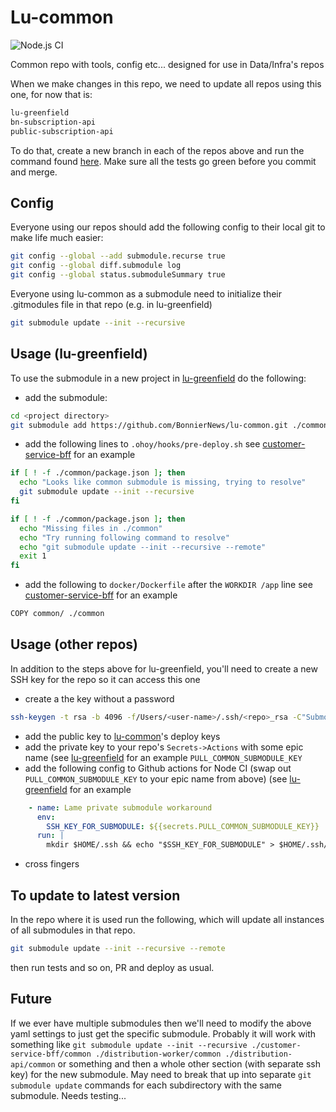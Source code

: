 # Lu-common

![Node.js CI](https://github.com/BonnierNews/lu-common/workflows/Node.js%20CI/badge.svg)

Common repo with tools, config etc... designed for use in Data/Infra's repos

When we make changes in this repo, we need to update all repos using this one, for now that is:
```bash
lu-greenfield
bn-subscription-api
public-subscription-api
```
To do that, create a new branch in each of the repos above and run the command found [here](https://github.com/BonnierNews/lu-common#to-update-to-latest-version).
Make sure all the tests go green before you commit and merge.

## Config

Everyone using our repos should add the following config to their local git to make life much easier:
```bash
git config --global --add submodule.recurse true
git config --global diff.submodule log
git config --global status.submoduleSummary true
```

Everyone using lu-common as a submodule need to initialize their .gitmodules file in that repo (e.g. in lu-greenfield)
```bash
git submodule update --init --recursive
```

## Usage (lu-greenfield)

To use the submodule in a new project in [lu-greenfield](https://github.com/BonnierNews/lu-greenfield) do the following:

- add the submodule:
```bash
cd <project directory>
git submodule add https://github.com/BonnierNews/lu-common.git ./common
```
- add the following lines to `.ohoy/hooks/pre-deploy.sh` see [customer-service-bff](https://github.com/BonnierNews/lu-greenfield/blob/master/customer-service-bff/.ohoy/hooks/pre-deploy.sh) for an example
```bash
if [ ! -f ./common/package.json ]; then
  echo "Looks like common submodule is missing, trying to resolve"
  git submodule update --init --recursive
fi

if [ ! -f ./common/package.json ]; then
  echo "Missing files in ./common"
  echo "Try running following command to resolve"
  echo "git submodule update --init --recursive --remote"
  exit 1
fi
```
- add the following to `docker/Dockerfile` after the `WORKDIR /app` line see [customer-service-bff](https://github.com/BonnierNews/lu-greenfield/blob/master/customer-service-bff/docker/Dockerfile) for an example
```bash
COPY common/ ./common
```

## Usage (other repos)

In addition to the steps above for lu-greenfield, you'll need to create a new SSH key for the repo so it can access this one

- create a the key without a password
```bash
ssh-keygen -t rsa -b 4096 -f/Users/<user-name>/.ssh/<repo>_rsa -C"Submodule access for Github Action from <repo>"
```
- add the public key to [lu-common](https://github.com/BonnierNews/lu-common/settings/keys)'s deploy keys
- add the private key to your repo's `Secrets->Actions` with some epic name (see [lu-greenfield](https://github.com/BonnierNews/lu-greenfield/settings/secrets/actions) for an example `PULL_COMMON_SUBMODULE_KEY`
- add the following config to Github actions for Node CI (swap out `PULL_COMMON_SUBMODULE_KEY` to your epic name from above) (see [lu-greenfield](https://github.com/BonnierNews/lu-greenfield/blob/master/.github/workflows/nodejs.yml) for an example
```yaml
    - name: Lame private submodule workaround
      env:
        SSH_KEY_FOR_SUBMODULE: ${{secrets.PULL_COMMON_SUBMODULE_KEY}}
      run: |
        mkdir $HOME/.ssh && echo "$SSH_KEY_FOR_SUBMODULE" > $HOME/.ssh/id_rsa && chmod 600 $HOME/.ssh/id_rsa && git submodule update --init --recursive
```
- cross fingers

## To update to latest version

In the repo where it is used run the following, which will update all instances of all submodules in that repo.

```bash
git submodule update --init --recursive --remote
```

then run tests and so on, PR and deploy as usual.

## Future

If we ever have multiple submodules then we'll need to modify the above yaml settings to just get the specific submodule. Probably it will work with something like `git submodule update --init --recursive ./customer-service-bff/common ./distribution-worker/common ./distribution-api/common` or something and then a whole other section (with separate ssh key) for the new submodule. May need to break that up into separate `git submodule update` commands for each subdirectory with the same submodule. Needs testing...
